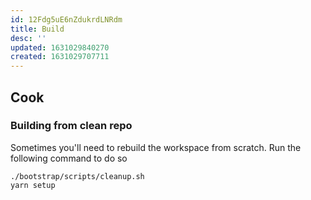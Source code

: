 ```yaml
---
id: 12Fdg5uE6nZdukrdLNRdm
title: Build
desc: ''
updated: 1631029840270
created: 1631029707711
---
```



## Cook

### Building from clean repo

Sometimes you'll need to rebuild the workspace from scratch. Run the following command to do so

```
./bootstrap/scripts/cleanup.sh
yarn setup
```
